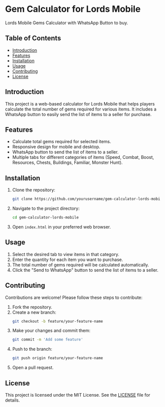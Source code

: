 # Gem Calculator for Lords Mobile

Lords Mobile Gems Calculator with WhatsApp Button to buy.

## Table of Contents

- [Introduction](#introduction)
- [Features](#features)
- [Installation](#installation)
- [Usage](#usage)
- [Contributing](#contributing)
- [License](#license)

## Introduction

This project is a web-based calculator for Lords Mobile that helps players calculate the total number of gems required for various items. It includes a WhatsApp button to easily send the list of items to a seller for purchase.

## Features

- Calculate total gems required for selected items.
- Responsive design for mobile and desktop.
- WhatsApp button to send the list of items to a seller.
- Multiple tabs for different categories of items (Speed, Combat, Boost, Resources, Chests, Buildings, Familiar, Monster Hunt).

## Installation

1. Clone the repository:
    ```sh
    git clone https://github.com/yourusername/gem-calculator-lords-mobile.git
    ```
2. Navigate to the project directory:
    ```sh
    cd gem-calculator-lords-mobile
    ```
3. Open `index.html` in your preferred web browser.

## Usage

1. Select the desired tab to view items in that category.
2. Enter the quantity for each item you want to purchase.
3. The total number of gems required will be calculated automatically.
4. Click the "Send to WhatsApp" button to send the list of items to a seller.

## Contributing

Contributions are welcome! Please follow these steps to contribute:

1. Fork the repository.
2. Create a new branch:
    ```sh
    git checkout -b feature/your-feature-name
    ```
3. Make your changes and commit them:
    ```sh
    git commit -m 'Add some feature'
    ```
4. Push to the branch:
    ```sh
    git push origin feature/your-feature-name
    ```
5. Open a pull request.

## License

This project is licensed under the MIT License. See the [LICENSE](LICENSE) file for details.